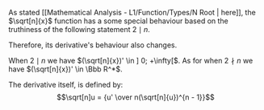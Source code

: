 As stated [[Mathematical Analysis - L1/Function/Types/N Root | here]], the $\sqrt[n]{x}$ function has a some special behaviour based on the truthiness of the following statement $2 \mid n$.

Therefore, its derivative's behaviour also changes.

When $2 \mid n$ we have $(\sqrt[n]{x})' \in ] 0; +\infty[$. 
As for when $2 \nmid n$ we have $(\sqrt[n]{x})' \in \Bbb R^*$.

The derivative itself, is defined by: 
$$\sqrt[n]u = {u' \over n(\sqrt[n]{u})^{n - 1}}$$